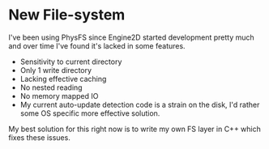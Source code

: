 New File-system
==============================

I've been using PhysFS since Engine2D started development pretty much and over time I've found it's lacked in some features.

- Sensitivity to current directory
- Only 1 write directory
- Lacking effective caching
- No nested reading
- No memory mapped IO
- My current auto-update detection code is a strain on the disk, I'd rather some OS specific more effective solution.

My best solution for this right now is to write my own FS layer in C++ which fixes these issues.